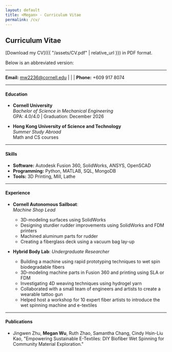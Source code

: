 ```yaml
---
layout: default
title: <Megan> - Curriculum Vitae
permalink: /cv/
---
```

## Curriculum Vitae

[Download my CV]({{ "/assets/CV.pdf" | relative_url }}) in PDF format.

Below is an abbreviated version:

---


**Email:** [mw2236@cornell.edu](mailto:netID@cornell.edu) | | | **Phone:** +609 917 8074

---

#### Education
- **Cornell University**  
  *Bachelor of Science in Mechanical Engineering*  
  GPA: 4.0/4.0 | Graduation: December 2026

- **Hong Kong University of Science and Technology**  
  *Summer Study Abroad*  
  Math and CS courses

---

#### Skills
- **Software:** Autodesk Fusion 360, SolidWorks, ANSYS, OpenSCAD
- **Programming:** Python, MATLAB, SQL, MongoDB
- **Tools:** 3D Printing, Mill, Lathe

---

#### Experience
- **Cornell Autonomous Sailboat**:  
  *Machine Shop Lead*
  - 3D-modeling surfaces using SolidWorks
  - Designing sturdier rudder improvements using SolidWorks and FDM printers
  - Machined aluminum parts for rudder
  - Creating a fiberglass deck using a vacuum bag lay-up

- **Hybrid Body Lab**:
  *Undergraduate Researcher*
  - Building a machine using rapid prototyping techniques to wet spin biodegradable fibers 
  - 3D-modeling machine parts in Fusion 360 and printing using SLA or FDM 
  - Investigating 4D weaving techniques using hydrogel yarn 
  - Collaborated with a small team of engineers and artists to create a wearable tattoo gun 
  - Helped host a workshop for 10 expert fiber artists to introduce the wet spinning machine and e-textiles

---

#### Publications
- Jingwen Zhu, **Megan Wu**, Ruth Zhao, Samantha Chang, Cindy Hsin-Liu Kao, "Empowering Sustainable E-Textiles: DIY Biofiber Wet Spinning for Community Material Exploration."

